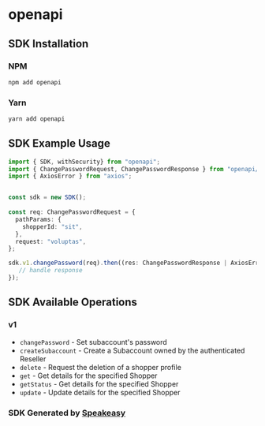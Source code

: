 # openapi

<!-- Start SDK Installation -->
## SDK Installation

### NPM

```bash
npm add openapi
```

### Yarn

```bash
yarn add openapi
```
<!-- End SDK Installation -->

## SDK Example Usage
<!-- Start SDK Example Usage -->
```typescript
import { SDK, withSecurity} from "openapi";
import { ChangePasswordRequest, ChangePasswordResponse } from "openapi/src/sdk/models/operations";
import { AxiosError } from "axios";


const sdk = new SDK();
    
const req: ChangePasswordRequest = {
  pathParams: {
    shopperId: "sit",
  },
  request: "voluptas",
};

sdk.v1.changePassword(req).then((res: ChangePasswordResponse | AxiosError) => {
   // handle response
});
```
<!-- End SDK Example Usage -->

<!-- Start SDK Available Operations -->
## SDK Available Operations

### v1

* `changePassword` - Set subaccount's password
* `createSubaccount` - Create a Subaccount owned by the authenticated Reseller
* `delete` - Request the deletion of a shopper profile
* `get` - Get details for the specified Shopper
* `getStatus` - Get details for the specified Shopper
* `update` - Update details for the specified Shopper

<!-- End SDK Available Operations -->

### SDK Generated by [Speakeasy](https://docs.speakeasyapi.dev/docs/using-speakeasy/client-sdks)
